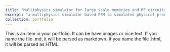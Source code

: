 ```yaml
---
title: "Multiphysics simulator for large scale memories and RF circuits"
excerpt: "a multiphysics simulator based FEM to simulated physical process in memories and RF circuits. Diffusion equation, Poisson equation, thermal conduction equation, and Maxwell equations were solved.<br/><img src='/images/multiphysics_simulator.png'>"
collection: portfolio
---
```


This is an item in your portfolio. It can be have images or nice text. If you name the file .md, it will be parsed as markdown. If you name the file .html, it will be parsed as HTML. 
